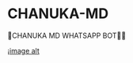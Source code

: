 # CHANUKA-MD
🎴CHANUKA MD WHATSAPP BOT🤖🌱

¡[image alt](https://github.com/user-attachments/assets/32adb81b-67a7-40f6-851b-4e681f57ddac)


